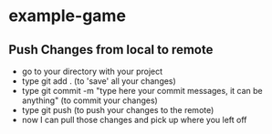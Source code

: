 # example-game

## Push Changes from local to remote

- go to your directory with your project
- type git add . (to 'save' all your changes)
- type git commit -m "type here your commit messages, it can be anything" (to commit your changes)
- type git push (to push your changes to the remote)
- now I can pull those changes and pick up where you left off
